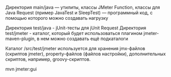 Директория main/java — утилиты, классы JMeter Function, классы для Java Request (пример JavaTest и SleepTest) 
— программный код, с помощью которого можно создавать нагрузку

Директория test/java - jUnit-тесты для jUnit Request
Директория test/jmeter - каталог, который будет использоваться плагином jmeter-maven-plugin, в нем можно создавать ещё подкаталоги

Каталог /src/test/jmeter используется для хранения jmx-файлов (скриптов jmeter), 
property-файлов (файлов настройки), дополнительных скриптов, например, groovy-скриптов.

mvn jmeter:gui